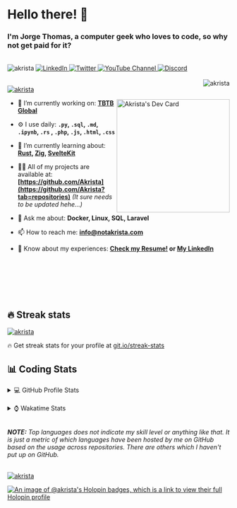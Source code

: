 # Hello there! 👋

### I'm Jorge Thomas, a computer geek who loves to code, so why not get paid for it?

</br>

<div align="left">
<img src="https://komarev.com/ghpvc/?username=akrista&label=Profile%20views&color=0e75b6&style=flat" alt="akrista" />
  <a href="https://www.linkedin.com/in/akrista/">
    <img
      src="https://img.shields.io/static/v1?logo=linkedin&style=flat&color=0072b1&label=LinkedIn&message=%E2%9B%B3"
      alt="LinkedIn"
    />
  </a>
  <a href="https://twitter.com/akristax">
    <img
      src="https://img.shields.io/badge/follow-%40akristax-1DA1F2?logo=twitter&style=flat&label=Twitter&color=0072b1&logoColor=ffffff"
      alt="Twitter"
    />
  </a>
    <a href="https://www.youtube.com/channel/UCXJa_ZGSEtalwFNbsupmjtg">
<img alt="YouTube Channel" src="https://img.shields.io/youtube/channel/subscribers/UCXJa_ZGSEtalwFNbsupmjtg?style=flat&color=0072b1&logoColor=ffffff&logo=youtube&label=Youtube">
  </a>
      <a href="https://discordapp.com/users/Akrista#1410">
<img alt="Discord" src="https://img.shields.io/discord/354241190947717120?style=flat&color=0072b1&logoColor=ffffff&logo=discord&label=Discord">
  </a>
<!--   <a href="https://www.threads.net/@notakrista"> -->
<!--     <img src="https://thread-count.vercel.app/thread-count/notakrista" alt="Akrista's Threads Account"> -->
<!-- </a> -->
  </br>
  </br>
  <a href="https://discordapp.com/users/Akrista#1410">
  <img align="right" src="https://lanyard.cnrad.dev/api/130525871277735937" alt="akrista" />
  </a>

  <p align="left">
  <a href="https://github.com/ryo-ma/github-profile-trophy">
  <img src="https://github-profile-trophy.vercel.app/?username=akrista&theme=gruvbox&no-bg=true&row=2&column=3&no-frame=true" alt="akrista" />
  </a>
  </p>

<!--   <a href="https://github.com/kittinan/spotify-github-profile" target="_blank"> -->
<!-- <img -->
<!--       width="256" -->
<!--       align="right" -->
<!--       src="https://spotify-github-profile.vercel.app/api/view?uid=21ca7hmfvx4lpeb37y7fs2vpq&cover_image=true&theme=default&show_offline=false&background_color=121212&interchange=false" -->
<!--       alt="Akrista's Spotify" -->
<!--     /> -->
<!-- </a> -->

<a href="https://app.daily.dev/akrista"><img src="https://api.daily.dev/devcards/v2/nQnOqdJn5BJngPoIsO4MP.png?type=default&r=hj6" width="256" align="right" alt="Akrista's Dev Card"/></a>

- 🔭 I’m currently working on: **[TBTB Global](https://tbtb.global/)**

- ⚙️ I use daily: **`.py`, `.sql`, `.md`, `.ipynb`, `.rs` , `.php`, `.js`, `.html`, `.css`**

- 🌱 I’m currently learning about: **[Rust](https://github.com/rust-lang/rust), [Zig](https://github.com/ziglang/zig), [SvelteKit](https://kit.svelte.dev/)**

- 👨‍💻 All of my projects are available at: **[https://github.com/Akrista](https://github.com/Akrista?tab=repositories)** _(It sure needs to be updated hehe...)_

- 💬 Ask me about: **Docker, Linux, SQL, Laravel**

- 📫 How to reach me: **info@notakrista.com**

- 📄 Know about my experiences: **[Check my Resume!](https://drive.google.com/file/d/1bDduXngJVVVsnUU1-Z36JSxIotYRIbOf/view?usp=drive_link) or [My LinkedIn](https://linkedin.com/in/akrista/)**

</br>
</br>
</br>
</br>
</br>

## 🔥 Streak stats

<a href="https://github.com/DenverCoder1/github-readme-streak-stats">
<img src="https://github-readme-streak-stats.herokuapp.com/?user=akrista&theme=gruvbox" alt="akrista" />
</a>

<p>🔥 Get streak stats for your profile at <a href="https://git.io/streak-stats">git.io/streak-stats</a></p>

## 📊 Coding Stats

<details>
<summary>💻 GitHub Profile Stats</summary>

</br>

<a href="https://github.com/anuraghazra/github-readme-stats">
<img src="https://github-readme-stats.vercel.app/api?username=akrista&show_icons=true&locale=en&theme=gruvbox" alt="Akrista's Github Stats" />
</a>

<a href="https://github.com/anuraghazra/github-readme-stats">
<img src="https://github-readme-stats.vercel.app/api/top-langs/?username=akrista&show_icons=true&locale=en&theme=gruvbox&layout=compact" alt="Most Used Languages" />
</a>

</details>

</br>

<details>
<summary>⌚ Wakatime Stats</summary>

</br>

<a href="https://github.com/anuraghazra/github-readme-stats">
<img src="https://github-readme-stats.vercel.app/api/wakatime?username=akrista&show_icons=true&locale=en&layout=compact&theme=gruvbox" alt="akrista" />
</a>

</br>

<!--START_SECTION:waka-->
![Code Time](http://img.shields.io/badge/Code%20Time-8%2C472%20hrs%2019%20mins-blue)

![Lines of code](https://img.shields.io/badge/From%20Hello%20World%20I%27ve%20Written-34.1%20million%20lines%20of%20code-blue)

**🐱 My GitHub Data** 

> 📦 501.0 kB Used in GitHub's Storage 
 > 
> 🏆 126 Contributions in the Year 2025
 > 
> 💼 Opted to Hire
 > 
> 📜 108 Public Repositories 
 > 
> 🔑 37 Private Repositories 
 > 
**I'm an Early 🐤** 

```text
🌞 Morning                2087 commits        █████░░░░░░░░░░░░░░░░░░░░   19.64 % 
🌆 Daytime                3895 commits        █████████░░░░░░░░░░░░░░░░   36.66 % 
🌃 Evening                4321 commits        ██████████░░░░░░░░░░░░░░░   40.67 % 
🌙 Night                  322 commits         █░░░░░░░░░░░░░░░░░░░░░░░░   03.03 % 
```
📅 **I'm Most Productive on Monday** 

```text
Monday                   2219 commits        █████░░░░░░░░░░░░░░░░░░░░   20.88 % 
Tuesday                  1604 commits        ████░░░░░░░░░░░░░░░░░░░░░   15.10 % 
Wednesday                1825 commits        ████░░░░░░░░░░░░░░░░░░░░░   17.18 % 
Thursday                 849 commits         ██░░░░░░░░░░░░░░░░░░░░░░░   07.99 % 
Friday                   1368 commits        ███░░░░░░░░░░░░░░░░░░░░░░   12.88 % 
Saturday                 864 commits         ██░░░░░░░░░░░░░░░░░░░░░░░   08.13 % 
Sunday                   1896 commits        ████░░░░░░░░░░░░░░░░░░░░░   17.84 % 
```


📊 **This Week I Spent My Time On** 

```text
🕑︎ Time Zone: America/Caracas

💬 Programming Languages: 
PHP                      27 hrs              ████████████████░░░░░░░░░   65.85 % 
Bash                     5 hrs 14 mins       ███░░░░░░░░░░░░░░░░░░░░░░   12.78 % 
SQL                      2 hrs 11 mins       █░░░░░░░░░░░░░░░░░░░░░░░░   05.33 % 
sshconfig                1 hr 50 mins        █░░░░░░░░░░░░░░░░░░░░░░░░   04.50 % 
YAML                     1 hr 3 mins         █░░░░░░░░░░░░░░░░░░░░░░░░   02.57 % 

🔥 Editors: 
Cursor                   35 hrs 57 mins      ██████████████████████░░░   87.67 % 
Neovim                   4 hrs 37 mins       ███░░░░░░░░░░░░░░░░░░░░░░   11.26 % 
Excel                    26 mins             ░░░░░░░░░░░░░░░░░░░░░░░░░   01.07 % 

💻 Operating System: 
Windows                  33 hrs 55 mins      █████████████████████░░░░   82.73 % 
Linux                    7 hrs 4 mins        ████░░░░░░░░░░░░░░░░░░░░░   17.27 % 
```

**I Mostly Code in PHP** 

```text
PHP                      13 repos            █████░░░░░░░░░░░░░░░░░░░░   18.57 % 
TypeScript               3 repos             █░░░░░░░░░░░░░░░░░░░░░░░░   04.29 % 
Astro                    3 repos             █░░░░░░░░░░░░░░░░░░░░░░░░   04.29 % 
Blade                    3 repos             █░░░░░░░░░░░░░░░░░░░░░░░░   04.29 % 
Rust                     3 repos             █░░░░░░░░░░░░░░░░░░░░░░░░   04.29 % 
```




 Last Updated on 31/08/2025 00:35:41 UTC
<!--END_SECTION:waka-->

**These Readme stats are generated using github action [awesome-readme-stats](https://github.com/anmol098/waka-readme-stats)**

</details>

</br>

_**NOTE:** Top languages does not indicate my skill level or anything like that. It is just a metric of which languages have been hosted by me on GitHub based on the usage across repositories. There are others which I haven't put up on GitHub._

</br>

<a href="https://github.com/ashutosh00710/github-readme-activity-graph">
<img src="https://github-readme-activity-graph.vercel.app/graph?username=Akrista&theme=gruvbox" alt="akrista" />
</a>

</br>

[![An image of @akrista's Holopin badges, which is a link to view their full Holopin profile](https://holopin.me/akrista)](https://holopin.io/@akrista)
